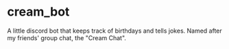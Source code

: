 # cream_bot
 A little discord bot that keeps track of birthdays and tells jokes. Named after my friends' group chat, the "Cream Chat".
